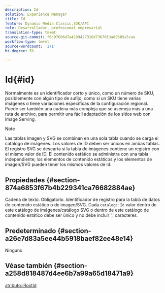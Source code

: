 ```yaml
---
description: Id
solution: Experience Manager
title: Id
feature: Dynamic Media Classic,SDK/API
role: Desarrollador, profesional empresarial
translation-type: tm+mt
source-git-commit: f6c97606d7a4209427316d7367013ad9585a5cae
workflow-type: tm+mt
source-wordcount: '171'
ht-degree: 5%

---
```



# Id{#id}

Normalmente es un identificador corto y único, como un número de SKU, posiblemente con algún tipo de sufijo, como si un SKU tiene varias imágenes o tiene variaciones específicas de la configuración regional. Puede ser también una cadena más compleja que se asemeja más a una ruta de archivo, para permitir una fácil adaptación de los sitios web con Image Serving.

>[!NOTE]
>
>Las tablas imagen y SVG se combinan en una sola tabla cuando se carga el catálogo de imágenes. Los valores de ID deben ser únicos en ambas tablas. El registro SVG se descarta si la tabla de imágenes contiene un registro con el mismo valor de ID. El contenido estático se administra con una tabla independiente; los elementos de contenido estáticos y los elementos de imagen/SVG pueden tener los mismos valores de Id.

## Propiedades {#section-874a6853f67b4b229341ca76682884ae}

Cadena de texto. Obligatorio. Identificador de registro para la tabla de datos de contenido estático o de imagen/SVG. Cada `catalog::Id` valor dentro de este catálogo de imágenes/catálogo SVG o dentro de este catálogo de contenido estático debe ser único y no debe incluir &#39;,&#39; caracteres.

## Predeterminado {#section-a26e7d83a5ee44b5918baef82ee48e14}

Ninguno.

## Véase también {#section-a258d818487d4ee6b7a99a65d18471a9}

[atributo::RootId](../../../../../../is-api/image-catalog/image-serving-api-ref/c-image-catalog-reference/c-attributes-reference/r-rootid.md#reference-13653312925e4a08b90f99961d53f546)
